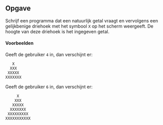 ## Opgave
Schrijf een programma dat een natuurlijk getal vraagt en vervolgens een gelijkbenige driehoek met het symbool `X` op het scherm weergeeft. De hoogte van deze driehoek is het ingegeven getal.

#### Voorbeelden
Geeft de gebruiker `4` in, dan verschijnt er:
```
   X
  XXX
 XXXXX
XXXXXXX
```

Geeft de gebruiker `6` in, dan verschijnt er:
```
     X
    XXX
   XXXXX
  XXXXXXX
 XXXXXXXXX
XXXXXXXXXXX
```